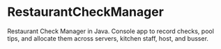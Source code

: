 # RestaurantCheckManager
Restaurant Check Manager in Java. Console app to record checks, pool tips, and allocate them across servers, kitchen staff, host, and busser.
